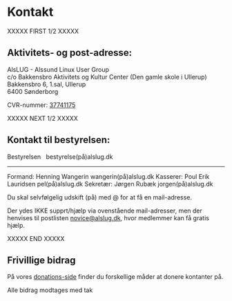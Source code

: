 # Kontakt #

XXXXX FIRST 1/2 XXXXX

## Aktivitets- og post-adresse: ##

AlsLUG - Alssund Linux User Group\
c/o Bakkensbro Aktivitets og Kultur Center (Den gamle skole i Ullerup)\
Bakkensbro 6, 1.sal, Ullerup\
6400 Sønderborg

CVR-nummer: [37741175](https://datacvr.virk.dk/data/visenhed?enhedstype=virksomhed&id=37741175&soeg=alslug&type=Alle)

XXXXX NEXT 1/2 XXXXX

## Kontakt til bestyrelsen: ##

Bestyrelsen	&nbsp;                bestyrelse(på)alslug.dk
---------   -------------------   ---------------------
Formand:	  Henning Wangerin	    wangerin(på)alslug.dk
Kasserer:	  Poul Erik Lauridsen	  pel(på)alslug.dk
Sekretær:	  Jørgen Rubæk		      jorgen(på)alslug.dk

Du skal selvfølgelig udskift (på) med @ for at få en mail-adresse.

Der ydes IKKE supprt/hjælp via ovenstående mail-adresser, men der henvises til postlisten novice@alslug.dk, hvor medlemmer kan få gratis hjælp.

XXXXX END XXXXX

## Frivillige bidrag ##
På vores [donations-side](/oekonomi/donationer.html) finder du forskellige måder at donere kontanter på.

Alle bidrag modtages med tak
